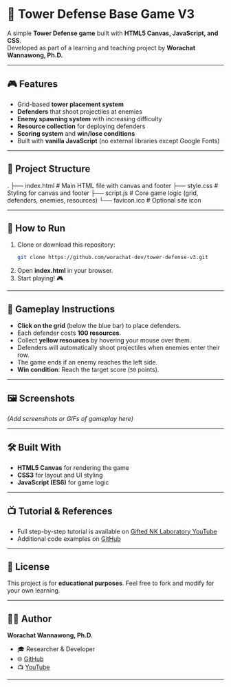 # 🏰 Tower Defense Base Game V3

A simple **Tower Defense game** built with **HTML5 Canvas, JavaScript, and CSS**.  
Developed as part of a learning and teaching project by **Worachat Wannawong, Ph.D.**  

---

## 🎮 Features
- Grid-based **tower placement system**  
- **Defenders** that shoot projectiles at enemies  
- **Enemy spawning system** with increasing difficulty  
- **Resource collection** for deploying defenders  
- **Scoring system** and **win/lose conditions**  
- Built with **vanilla JavaScript** (no external libraries except Google Fonts)  

---

## 📂 Project Structure

.
├── index.html     # Main HTML file with canvas and footer
├── style.css      # Styling for canvas and footer
├── script.js      # Core game logic (grid, defenders, enemies, resources)
└── favicon.ico    # Optional site icon


---

## 🚀 How to Run
1. Clone or download this repository:
   ```bash
   git clone https://github.com/worachat-dev/tower-defense-v3.git


2. Open **index.html** in your browser.
3. Start playing! 🎮

---

## 🎯 Gameplay Instructions

* **Click on the grid** (below the blue bar) to place defenders.
* Each defender costs **100 resources**.
* Collect **yellow resources** by hovering your mouse over them.
* Defenders will automatically shoot projectiles when enemies enter their row.
* The game ends if an enemy reaches the left side.
* **Win condition**: Reach the target score (`50` points).

---

## 🖼️ Screenshots

*(Add screenshots or GIFs of gameplay here)*

---

## 🛠️ Built With

* **HTML5 Canvas** for rendering the game
* **CSS3** for layout and UI styling
* **JavaScript (ES6)** for game logic

---

## 📺 Tutorial & References

* Full step-by-step tutorial is available on [Gifted NK Laboratory YouTube](https://www.youtube.com/channel/UCQAXzKOFgKuVb-OFbLqJkYQ)
* Additional code examples on [GitHub](https://github.com/worachat-dev)

---

## 📜 License

This project is for **educational purposes**.
Feel free to fork and modify for your own learning.

---

## 👨‍💻 Author

**Worachat Wannawong, Ph.D.**

* 🎓 Researcher & Developer
* 🌐 [GitHub](https://github.com/worachat-dev)
* 📺 [YouTube](https://www.youtube.com/channel/UCQAXzKOFgKuVb-OFbLqJkYQ)

---


